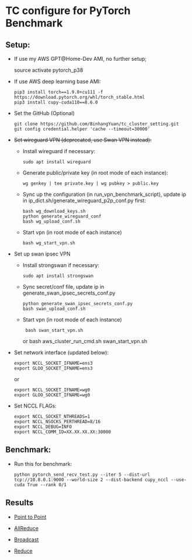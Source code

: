 # TC configure for PyTorch Benchmark

## Setup:

- If use my AWS GPT@Home-Dev AMI, no further setup; 
      
     source activate pytorch_p38

- If use AWS deep learning base AMI:

      pip3 install torch==1.9.0+cu111 -f https://download.pytorch.org/whl/torch_stable.html
      pip3 install cupy-cuda110==8.6.0


- Set the GitHub (Optional) 

      git clone https://github.com/BinhangYuan/tc_cluster_setting.git
      git config credential.helper 'cache --timeout=30000'

- <del>Set wireguard VPN (deprecated, use Swan VPN instead):

  - Install wireguard if necessary:
      
        sudo apt install wireguard

  - Generate public/private key (in root mode of each instance):
        
        wg genkey | tee private.key | wg pubkey > public.key
  
  - Sync up the configuration (in run_vpn_benchmark_script), update ip in ip_dict.sh/generate_wireguard_p2p_conf.py first: 
        
        bash wg_download_keys.sh
        python generate_wireguard_conf
        bash wg_upload_conf.sh
  
  - Start vpn (in root mode of each instance)

        bash wg_start_vpn.sh

- Set up swan ipsec VPN
  - Install strongswan if necessary:
      
        sudo apt install strongswan
  - Sync secret/conf file, update ip in generate_swan_ipsec_secrets_conf.py
        
        python generate_swan_ipsec_secrets_conf.py
        bash swan_upload_conf.sh
  
  - Start vpn (in root mode of each instance)
        
         bash swan_start_vpn.sh
    or
         bash aws_cluster_run_cmd.sh swan_start_vpn.sh


- Set network interface (updated below):

      export NCCL_SOCKET_IFNAME=ens3
      export GLOO_SOCKET_IFNAME=ens3
  or    

      export NCCL_SOCKET_IFNAME=wg0
      export GLOO_SOCKET_IFNAME=wg0


- Set NCCL FLAGs:

      export NCCL_SOCKET_NTHREADS=1
      export NCCL_NSOCKS_PERTHREAD=8/16
      export NCCL_DEBUG=INFO
      export NCCL_COMM_ID=XX.XX.XX.XX:30000


## Benchmark:

- Run this for benchmark:

      python pytorch_send_recv_test.py --iter 5 --dist-url tcp://10.8.0.1:9000 --world-size 2 --dist-backend cupy_nccl --use-cuda True --rank 0/1

## Results 

- [Point to Point](./results/p2p.md)

- [AllReduce](./results/allreduce.md)

- [Broadcast](./results/broadcast.md)

- [Reduce](./results/reduce.md)






